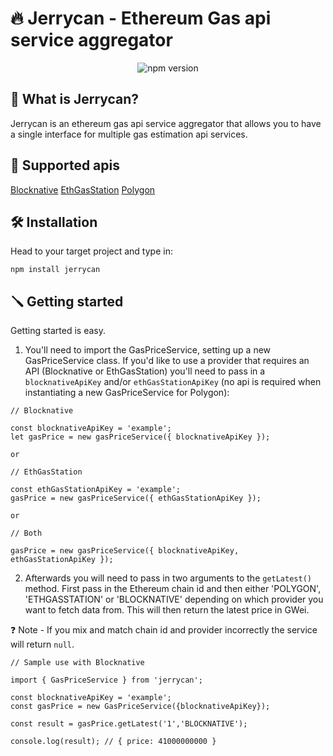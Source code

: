 # 🔥 Jerrycan - Ethereum Gas api service aggregator

<p align="center">
  <img alt="npm version" src="https://img.shields.io/npm/v/jerrycan" />
</p>

## 🤨 What is Jerrycan?

Jerrycan is an ethereum gas api service aggregator that allows you to have a single interface for multiple gas estimation api services.

## 🥨 Supported apis

[Blocknative](https://docs.blocknative.com/gas-platform)
[EthGasStation](https://docs.ethgasstation.info/)
[Polygon](https://gasstation-mainnet.matic.network)

## 🛠 Installation

Head to your target project and type in:

`npm install jerrycan`

## 🪛 Getting started

Getting started is easy.

1. You'll need to import the GasPriceService, setting up a new GasPriceService class. If you'd like to use a provider that requires an API (Blocknative or EthGasStation) you'll need to pass in a `blocknativeApiKey` and/or `ethGasStationApiKey` (no api is required when instantiating a new GasPriceService for Polygon):

```
// Blocknative

const blocknativeApiKey = 'example';
let gasPrice = new gasPriceService({ blocknativeApiKey });

or

// EthGasStation

const ethGasStationApiKey = 'example';
gasPrice = new gasPriceService({ ethGasStationApiKey });

or

// Both

gasPrice = new gasPriceService({ blocknativeApiKey, ethGasStationApiKey });

```

2. Afterwards you will need to pass in two arguments to the `getLatest()` method. First pass in the Ethereum chain id and then either 'POLYGON', 'ETHGASSTATION' or 'BLOCKNATIVE' depending on which provider you want to fetch data from. This will then return the latest price in GWei.

❓ Note - If you mix and match chain id and provider incorrectly the service will return `null`.

```
// Sample use with Blocknative

import { GasPriceService } from 'jerrycan';

const blocknativeApiKey = 'example';
const gasPrice = new GasPriceService({blocknativeApiKey});

const result = gasPrice.getLatest('1','BLOCKNATIVE');

console.log(result); // { price: 41000000000 }
```
